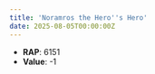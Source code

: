 ```yaml
---
title: 'Noramros the Hero''s Hero'
date: 2025-08-05T00:00:00Z
---
```

- **RAP**: 6151
- **Value**: -1
